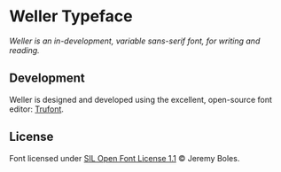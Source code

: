 # Weller Typeface

_Weller is an in-development, variable sans-serif font, for writing and reading._

## Development

Weller is designed and developed using the excellent, open-source font editor: [Trufont][trufont].

## License

Font licensed under [SIL Open Font License 1.1][ofl] © Jeremy Boles.

[ofl]: ./LICENSE
[trufont]: https://github.com/trufont/trufont
